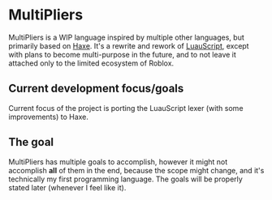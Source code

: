 
# MultiPliers

MultiPliers is a WIP language inspired by multiple other languages, but primarily based on [Haxe](https://haxe.org). It's a rewrite and rework of [LuauScript](https://github.com/SiideCode/LuauScript), except with plans to become multi-purpose in the future, and to not leave it attached only to the limited ecosystem of Roblox.

## Current development focus/goals

Current focus of the project is porting the LuauScript lexer (with some improvements) to Haxe.

## The goal

MultiPliers has multiple goals to accomplish, however it might not accomplish **all** of them in the end, because the scope might change, and it's technically my first programming language. The goals will be properly stated later (whenever I feel like it).
